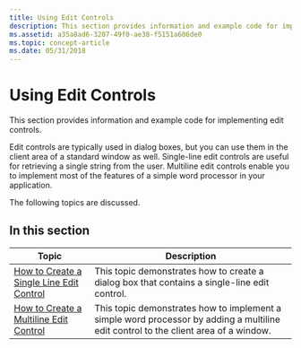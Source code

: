```yaml
---
title: Using Edit Controls
description: This section provides information and example code for implementing edit controls.
ms.assetid: a35a8ad6-3207-49f0-ae38-f5151a606de0
ms.topic: concept-article
ms.date: 05/31/2018
---
```


# Using Edit Controls

This section provides information and example code for implementing edit controls.

Edit controls are typically used in dialog boxes, but you can use them in the client area of a standard window as well. Single-line edit controls are useful for retrieving a single string from the user. Multiline edit controls enable you to implement most of the features of a simple word processor in your application.

The following topics are discussed.

## In this section



| Topic                                                                                      | Description                                                                                                                                     |
|--------------------------------------------------------------------------------------------|-------------------------------------------------------------------------------------------------------------------------------------------------|
| [How to Create a Single Line Edit Control](use-a-single-line--edit-control.md)<br/> | This topic demonstrates how to create a dialog box that contains a single-line edit control. <br/>                                        |
| [How to Create a Multiline Edit Control](use-a-multiline-edit-control.md)<br/>      | This topic demonstrates how to implement a simple word processor by adding a multiline edit control to the client area of a window. <br/> |



 

 

 





